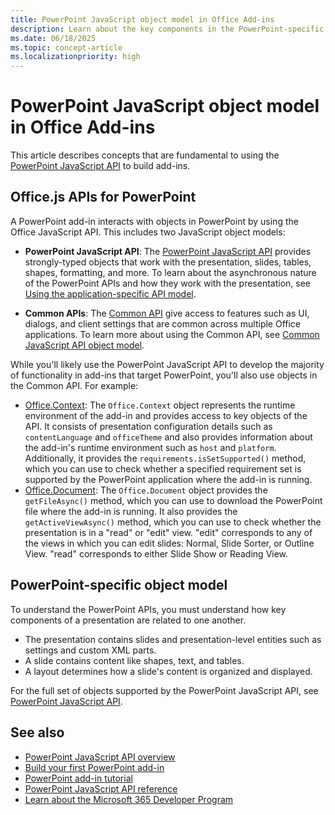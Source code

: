 ```yaml
---
title: PowerPoint JavaScript object model in Office Add-ins
description: Learn about the key components in the PowerPoint-specific JavaScript object model.
ms.date: 06/18/2025
ms.topic: concept-article
ms.localizationpriority: high
---
```


# PowerPoint JavaScript object model in Office Add-ins

This article describes concepts that are fundamental to using the [PowerPoint JavaScript API](../reference/overview/powerpoint-add-ins-reference-overview.md) to build add-ins.

## Office.js APIs for PowerPoint

A PowerPoint add-in interacts with objects in PowerPoint by using the Office JavaScript API. This includes two JavaScript object models:

- **PowerPoint JavaScript API**: The [PowerPoint JavaScript API](/javascript/api/powerpoint) provides strongly-typed objects that work with the presentation, slides, tables, shapes, formatting, and more. To learn about the asynchronous nature of the PowerPoint APIs and how they work with the presentation, see [Using the application-specific API model](../develop/application-specific-api-model.md).

- **Common APIs**: The [Common API](/javascript/api/office) give access to features such as UI, dialogs, and client settings that are common across multiple Office applications. To learn more about using the Common API, see [Common JavaScript API object model](../develop/office-javascript-api-object-model.md).

While you'll likely use the PowerPoint JavaScript API to develop the majority of functionality in add-ins that target PowerPoint, you'll also use objects in the Common API. For example:

- [Office.Context](/javascript/api/office/office.context): The `Office.Context` object represents the runtime environment of the add-in and provides access to key objects of the API. It consists of presentation configuration details such as `contentLanguage` and `officeTheme` and also provides information about the add-in's runtime environment such as `host` and `platform`. Additionally, it provides the `requirements.isSetSupported()` method, which you can use to check whether a specified requirement set is supported by the PowerPoint application where the add-in is running.
- [Office.Document](/javascript/api/office/office.document): The `Office.Document` object provides the `getFileAsync()` method, which you can use to download the PowerPoint file where the add-in is running. It also provides the `getActiveViewAsync()` method, which you can use to check whether the presentation is in a "read" or "edit" view. "edit" corresponds to any of the views in which you can edit slides: Normal, Slide Sorter, or Outline View. "read" corresponds to either Slide Show or Reading View.

## PowerPoint-specific object model

To understand the PowerPoint APIs, you must understand how key components of a presentation are related to one another.

- The presentation contains slides and presentation-level entities such as settings and custom XML parts.
- A slide contains content like shapes, text, and tables.
- A layout determines how a slide's content is organized and displayed.

For the full set of objects supported by the PowerPoint JavaScript API, see [PowerPoint JavaScript API](/javascript/api/powerpoint).

## See also

- [PowerPoint JavaScript API overview](../reference/overview/powerpoint-add-ins-reference-overview.md)
- [Build your first PowerPoint add-in](../quickstarts/powerpoint-quickstart-yo.md)
- [PowerPoint add-in tutorial](../tutorials/powerpoint-tutorial-yo.md)
- [PowerPoint JavaScript API reference](/javascript/api/powerpoint)
- [Learn about the Microsoft 365 Developer Program](https://aka.ms/m365devprogram)
